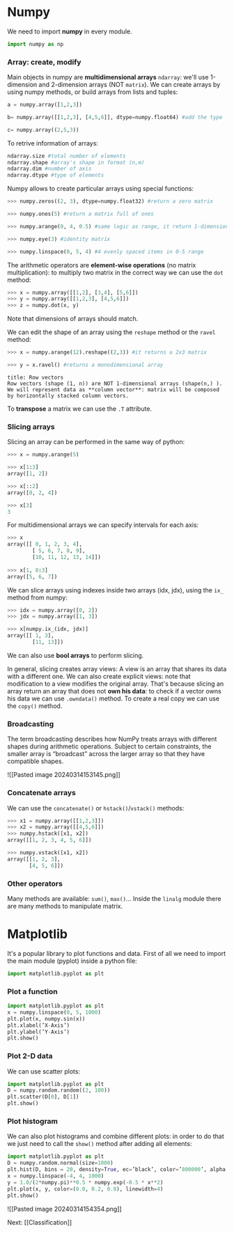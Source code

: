 # Numpy

We need to import **numpy** in every module.

```python
import numpy as np
```

### Array: create, modify

Main objects in numpy are **multidimensional arrays** `ndarray`: we'll use 1-dimension and 2-dimension arrays (NOT `matrix`).
We can create arrays by using numpy methods, or build arrays from lists and tuples:

```python
a = numpy.array([1,2,3])

b= numpy.array([[1,2,3], [4,5,6]], dtype=numpy.float64) #add the type

c= numpy.array((2,5,3))
```

To retrive information of arrays:

```python
ndarray.size #total number of elements
ndarray.shape #array's shape in format (n,m)
ndarray.dim #number of axis
ndarray.dtype #type of elements
```

Numpy allows to create particular arrays using special functions:

```python
>>> numpy.zeros((2, 3), dtype=numpy.float32) #return a zero matrix

>>> numpy.ones(5) #return a matrix full of ones

>>> numpy.arange(0, 4, 0.5) #same logic as range, it return 1-dimension array

>>> numpy.eye(3) #identity matrix

>>> numpy.linspace(0, 5, 4) #4 evenly spaced items in 0-5 range
```

The arithmetic operators are **element-wise operations** (no matrix multiplication): to multiply two matrix in the correct way we can use the `dot` method:

```python
>>> x = numpy.array([[1,2], [3,4], [5,6]])
>>> y = numpy.array([[1,2,3], [4,5,6]])
>>> z = numpy.dot(x, y)
```

Note that dimensions of arrays should match.

We can edit the shape of an array using the `reshape` method or the `ravel` method:

```python
>>> x = numpy.arange(12).reshape((2,3)) #it returns a 2x3 matrix 

>>> y = x.ravel() #returns a monodimensional array
```

```ad-note
title: Row vectors
Row vectors (shape (1, n)) are NOT 1-dimensional arrays (shape(n,) ).
We will represent data as **column vector**: matrix will be composed by horizontally stacked column vectors. 
```

To **transpose** a matrix we can use the `.T` attribute.

### Slicing arrays

Slicing an array can be performed in the same way of python:

```python
>>> x = numpy.arange(5)

>>> x[1:3]
array([1, 2])

>>> x[::2]
array([0, 2, 4])

>>> x[3]
3
```

For multidimensional arrays we can specify intervals for each axis:

```python
>>> x
array([[ 0, 1, 2, 3, 4],
		[ 5, 6, 7, 8, 9],
		[10, 11, 12, 13, 14]])
		
>>> x[1, 0:3]
array([5, 6, 7])
```

We can slice arrays using indexes inside two arrays (idx, jdx), using the `ix_` method from numpy:

```python
>>> idx = numpy.array([0, 2])
>>> jdx = numpy.array([1, 3])

>>> x[numpy.ix_(idx, jdx)]
array([[ 1, 3],
		[11, 13]])
```

We can also use **bool arrays** to perform slicing.

In general, slicing creates array views: A view is an array that shares its data with a different one. We can also create explicit views:  note that modification to a view modifies the original array.
That's because slicing an array return an array that does not **own his data**: to check if a vector owns his data we can use `.owndata()` method.
To create a real copy we can use the `copy()` method.

### Broadcasting

The term broadcasting describes how NumPy treats arrays with different shapes during arithmetic operations. Subject to certain constraints, the smaller array is “broadcast” across the larger array so that they have compatible shapes.

![[Pasted image 20240314153145.png]]

### Concatenate arrays

We can use the `concatenate()` or `hstack()`/`vstack()` methods:

```python
>>> x1 = numpy.array([[1,2,3]])
>>> x2 = numpy.array([[4,5,6]])
>>> numpy.hstack([x1, x2])
array([[1, 2, 3, 4, 5, 6]])

>>> numpy.vstack([x1, x2])
array([[1, 2, 3],
	   [4, 5, 6]])
```

### Other operators

Many methods are available: `sum()`, `max()`...
Inside the `linalg` module there are many methods to manipulate matrix.


# Matplotlib

It's a popular library to plot functions and data. First of all we need to import the main module (pyplot) inside a python file:

```python
import matplotlib.pyplot as plt
```

### Plot a function

```python
import matplotlib.pyplot as plt
x = numpy.linspace(0, 5, 1000)
plt.plot(x, numpy.sin(x))
plt.xlabel(’X-Axis’)
plt.ylabel(’Y-Axis’)
plt.show()
```

### Plot 2-D data

We can use scatter plots:

```python
import matplotlib.pyplot as plt
D = numpy.random.random((2, 100))
plt.scatter(D[0], D[1])
plt.show()
```

### Plot histogram 

We can also plot histograms and combine different plots: in order to do that we just need to call the `show()` method after adding all elements:

```python
import matplotlib.pyplot as plt
D = numpy.random.normal(size=1000)
plt.hist(D, bins = 20, density=True, ec=’black’, color=’800000’, alpha = 0.5)
x = numpy.linspace(-4, 4, 1000)
y = 1.0/(2*numpy.pi)**0.5 * numpy.exp(-0.5 * x**2)
plt.plot(x, y, color=(0.0, 0.2, 0.8), linewidth=4)
plt.show()
```

![[Pasted image 20240314154354.png]]

Next: [[Classification]]